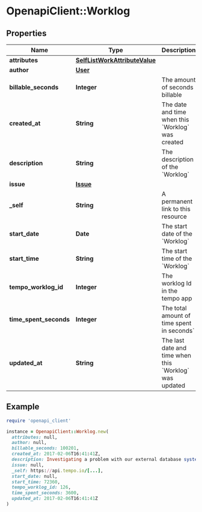# OpenapiClient::Worklog

## Properties

| Name | Type | Description | Notes |
| ---- | ---- | ----------- | ----- |
| **attributes** | [**SelfListWorkAttributeValue**](SelfListWorkAttributeValue.md) |  |  |
| **author** | [**User**](User.md) |  |  |
| **billable_seconds** | **Integer** | The amount of seconds billable | [optional] |
| **created_at** | **String** | The date and time when this &#x60;Worklog&#x60; was created |  |
| **description** | **String** | The description of the &#x60;Worklog&#x60; | [optional] |
| **issue** | [**Issue**](Issue.md) |  |  |
| **_self** | **String** | A permanent link to this resource |  |
| **start_date** | **Date** | The start date of the &#x60;Worklog&#x60; |  |
| **start_time** | **String** | The start time of the &#x60;Worklog&#x60; | [optional] |
| **tempo_worklog_id** | **Integer** | The worklog Id in the tempo app |  |
| **time_spent_seconds** | **Integer** | The total amount of time spent in seconds&#x60; |  |
| **updated_at** | **String** | The last date and time when this &#x60;Worklog&#x60; was updated |  |

## Example

```ruby
require 'openapi_client'

instance = OpenapiClient::Worklog.new(
  attributes: null,
  author: null,
  billable_seconds: 100201,
  created_at: 2017-02-06T16:41:41Z,
  description: Investigating a problem with our external database system,
  issue: null,
  _self: https://api.tempo.io/[...],
  start_date: null,
  start_time: 72360,
  tempo_worklog_id: 126,
  time_spent_seconds: 3600,
  updated_at: 2017-02-06T16:41:41Z
)
```

